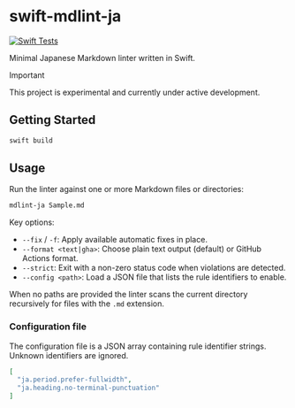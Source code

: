 # swift-mdlint-ja
[![Swift Tests](https://github.com/elmetal/swift-mdlint-ja/actions/workflows/swift-test.yml/badge.svg)](https://github.com/elmetal/swift-mdlint-ja/actions/workflows/swift-test.yml)

Minimal Japanese Markdown linter written in Swift.

> [!IMPORTANT]
> This project is experimental and currently under active development.

## Getting Started

```bash
swift build
```

## Usage

Run the linter against one or more Markdown files or directories:

```bash
mdlint-ja Sample.md
```

Key options:

- `--fix` / `-f`: Apply available automatic fixes in place.
- `--format <text|gha>`: Choose plain text output (default) or GitHub Actions format.
- `--strict`: Exit with a non-zero status code when violations are detected.
- `--config <path>`: Load a JSON file that lists the rule identifiers to enable.

When no paths are provided the linter scans the current directory recursively for files with the `.md` extension.

### Configuration file

The configuration file is a JSON array containing rule identifier strings. Unknown identifiers are ignored.

```json
[
  "ja.period.prefer-fullwidth",
  "ja.heading.no-terminal-punctuation"
]
```

